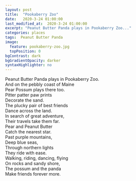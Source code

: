 ```yaml
---
layout: post
title:  "Pookaberry Zoo"
date:   2020-3-24 01:00:00
last_modified_at:  2020-3-24 01:00:00
excerpt: "Peanut Butter Panda plays in Pookaberry Zoo..."
categories: places
tags:  Peanut Butter Panda
image:
  feature: pookaberry-zoo.jpg
  topPosition: 0
bgContrast: dark
bgGradientOpacity: darker
syntaxHighlighter: no
---
```


Peanut Butter Panda plays in Pookaberry Zoo.<br>
And on the pebbly coast of Maine<br>
Pear Possum plays there too.<br>
Pitter patter paw prints<br>
Decorate the sand.<br>
The plucky pair of best friends<br>
Dance across the land.<br>
In search of great adventure,<br>
Their travels take them far.<br>
Pear and Peanut Butter<br>
Catch the nearest star.<br>
Past purple mountains,<br>
Deep blue seas,<br>
Through northern lights<br>
They ride with ease.<br>
Walking, riding, dancing, flying<br>
On rocks and sandy shore,<br>
The possum and the panda<br>
Make friends forever more.<br>
